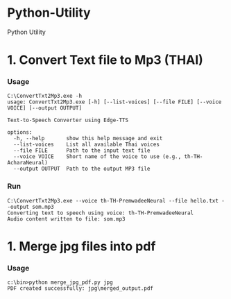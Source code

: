 # Python-Utility
Python Utility 

# 1. Convert Text file to Mp3 (THAI)
### Usage
```
C:\ConvertTxt2Mp3.exe -h
usage: ConvertTxt2Mp3.exe [-h] [--list-voices] [--file FILE] [--voice VOICE] [--output OUTPUT]

Text-to-Speech Converter using Edge-TTS

options:
  -h, --help       show this help message and exit
  --list-voices    List all available Thai voices
  --file FILE      Path to the input text file
  --voice VOICE    Short name of the voice to use (e.g., th-TH-AcharaNeural)
  --output OUTPUT  Path to the output MP3 file
```
### Run
```
C:\ConvertTxt2Mp3.exe --voice th-TH-PremwadeeNeural --file hello.txt --output som.mp3
Converting text to speech using voice: th-TH-PremwadeeNeural
Audio content written to file: som.mp3
```
# 1. Merge jpg files into pdf
### Usage
```
c:\bin>python merge_jpg_pdf.py jpg
PDF created successfully: jpg\merged_output.pdf

```
